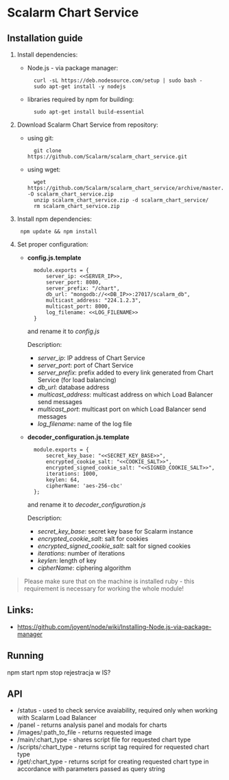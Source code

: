 Scalarm Chart Service
===================

Installation guide
------------------
1. Install dependencies:
   	* Node.js - via package manager:

			curl -sL https://deb.nodesource.com/setup | sudo bash -
			sudo apt-get install -y nodejs

	* libraries required by npm for building:

			sudo apt-get install build-essential

2. Download Scalarm Chart Service from repository:
	* using git:
		
			git clone https://github.com/Scalarm/scalarm_chart_service.git
		
	* using wget:

			wget https://github.com/Scalarm/scalarm_chart_service/archive/master.zip -O scalarm_chart_service.zip
			unzip scalarm_chart_service.zip -d scalarm_chart_service/
			rm scalarm_chart_service.zip

3. Install npm dependencies:

		npm update && npm install
		
4. Set proper configuration:
	* **config.js.template**

			module.exports = {
				server_ip: <<SERVER_IP>>,
				server_port: 8080,
				server_prefix: "/chart",
				db_url: "mongodb://<<DB_IP>>:27017/scalarm_db",
				multicast_address: "224.1.2.3",
				multicast_port: 8000,
				log_filename: <<LOG_FILENAME>>
			}

		and rename it to *config.js*
	
		Description:
		* *server_ip*: IP address of Chart Service 
		* *server_port*: port of Chart Service
		* *server_prefix*: prefix added to every link generated from Chart Service (for load balancing)
		* *db_url*: database address 
		* *multicast_address*: multicast address on which Load Balancer send messages
		* *multicast_port*: multicast port on which Load Balancer send messages
		* *log_filename*: name of the log file


	* **decoder_configuration.js.template**
	
			module.exports = {
				secret_key_base: "<<SECRET_KEY_BASE>>",
				encrypted_cookie_salt: "<<COOKIE_SALT>>",
				encrypted_signed_cookie_salt: "<<SIGNED_COOKIE_SALT>>",
				iterations: 1000,
				keylen: 64,
				cipherName: 'aes-256-cbc'
			};
	 
		and rename it to *decoder_configuration.js*
	
		Description:
		* *secret_key_base*: secret key base for Scalarm instance
		* *encrypted_cookie_salt*: salt for cookies
		* *encrypted_signed_cookie_salt*: salt for signed cookies
		* *iterations*: number of iterations
		* *keylen*: length of key
		* *cipherName*: ciphering algorithm

> Please make sure that on the machine is installed ruby - this requirement is necessary for working the whole module!

Links:
------
* https://github.com/joyent/node/wiki/Installing-Node.js-via-package-manager

Running
-----------------
npm start
npm stop
rejestracja w IS?

API
-------------------
* /status - used to check service avaiability, required only when working with Scalarm Load Balancer
* /panel - returns analysis panel and modals for charts
* /images/:path\_to\_file - returns requested image
* /main/:chart_type - shares script file for requested chart type
* /scripts/:chart_type - returns script tag required for requested chart type
* /get/:chart_type - returns script for creating requested chart type in accordance with parameters passed as query string
